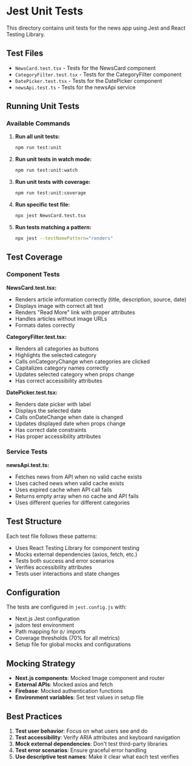 # Jest Unit Tests

This directory contains unit tests for the news app using Jest and React Testing Library.

## Test Files

- `NewsCard.test.tsx` - Tests for the NewsCard component
- `CategoryFilter.test.tsx` - Tests for the CategoryFilter component  
- `DatePicker.test.tsx` - Tests for the DatePicker component
- `newsApi.test.ts` - Tests for the newsApi service

## Running Unit Tests

### Available Commands

1. **Run all unit tests:**
   ```bash
   npm run test:unit
   ```

2. **Run unit tests in watch mode:**
   ```bash
   npm run test:unit:watch
   ```

3. **Run unit tests with coverage:**
   ```bash
   npm run test:unit:coverage
   ```

4. **Run specific test file:**
   ```bash
   npx jest NewsCard.test.tsx
   ```

5. **Run tests matching a pattern:**
   ```bash
   npx jest --testNamePattern="renders"
   ```

## Test Coverage

### Component Tests

**NewsCard.test.tsx:**
- Renders article information correctly (title, description, source, date)
- Displays image with correct alt text
- Renders "Read More" link with proper attributes
- Handles articles without image URLs
- Formats dates correctly

**CategoryFilter.test.tsx:**
- Renders all categories as buttons
- Highlights the selected category
- Calls onCategoryChange when categories are clicked
- Capitalizes category names correctly
- Updates selected category when props change
- Has correct accessibility attributes

**DatePicker.test.tsx:**
- Renders date picker with label
- Displays the selected date
- Calls onDateChange when date is changed
- Updates displayed date when props change
- Has correct date constraints
- Has proper accessibility attributes

### Service Tests

**newsApi.test.ts:**
- Fetches news from API when no valid cache exists
- Uses cached news when valid cache exists
- Uses expired cache when API call fails
- Returns empty array when no cache and API fails
- Uses different queries for different categories

## Test Structure

Each test file follows these patterns:
- Uses React Testing Library for component testing
- Mocks external dependencies (axios, fetch, etc.)
- Tests both success and error scenarios
- Verifies accessibility attributes
- Tests user interactions and state changes

## Configuration

The tests are configured in `jest.config.js` with:
- Next.js Jest configuration
- jsdom test environment
- Path mapping for `@/` imports
- Coverage thresholds (70% for all metrics)
- Setup file for global mocks and configurations

## Mocking Strategy

- **Next.js components**: Mocked Image component and router
- **External APIs**: Mocked axios and fetch
- **Firebase**: Mocked authentication functions
- **Environment variables**: Set test values in setup file

## Best Practices

1. **Test user behavior**: Focus on what users see and do
2. **Test accessibility**: Verify ARIA attributes and keyboard navigation
3. **Mock external dependencies**: Don't test third-party libraries
4. **Test error scenarios**: Ensure graceful error handling
5. **Use descriptive test names**: Make it clear what each test verifies
